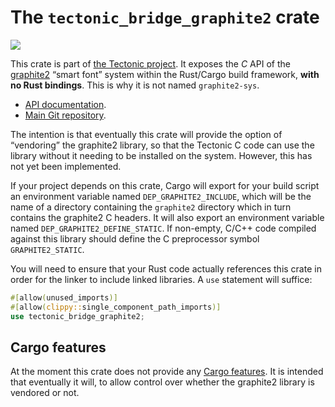 # The `tectonic_bridge_graphite2` crate

[![](http://meritbadge.herokuapp.com/tectonic_bridge_graphite2)](https://crates.io/crates/tectonic_bridge_graphite2)

This crate is part of [the Tectonic
project](https://tectonic-typesetting.github.io/en-US/). It exposes the *C* API
of the [graphite2] “smart font” system within the Rust/Cargo build framework,
**with no Rust bindings**. This is why it is not named `graphite2-sys`.

[graphite2]: https://graphite.sil.org/

- [API documentation](https://docs.rs/tectonic_bridge_graphite2/).
- [Main Git repository](https://github.com/tectonic-typesetting/tectonic/).

The intention is that eventually this crate will provide the option of
“vendoring” the graphite2 library, so that the Tectonic C code can use the
library without it needing to be installed on the system. However, this has not
yet been implemented.

If your project depends on this crate, Cargo will export for your build script
an environment variable named `DEP_GRAPHITE2_INCLUDE`, which will be the name of
a directory containing the `graphite2` directory which in turn contains the
graphite2 C headers. It will also export an environment variable named
`DEP_GRAPHITE2_DEFINE_STATIC`. If non-empty, C/C++ code compiled against this
library should define the C preprocessor symbol `GRAPHITE2_STATIC`.

You will need to ensure that your Rust code actually references this crate in
order for the linker to include linked libraries. A `use` statement will
suffice:

```rust
#[allow(unused_imports)]
#[allow(clippy::single_component_path_imports)]
use tectonic_bridge_graphite2;
```


## Cargo features

At the moment this crate does not provide any [Cargo features][features]. It is
intended that eventually it will, to allow control over whether the graphite2
library is vendored or not.

[features]: https://doc.rust-lang.org/cargo/reference/features.html
